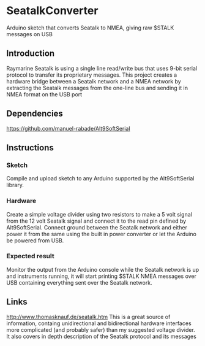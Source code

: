 # SeatalkConverter
Arduino sketch that converts Seatalk to NMEA, giving raw $STALK messages on USB

## Introduction
Raymarine Seatalk is using a single line read/write bus that uses 9-bit serial protocol to transfer its proprietary messages. This project creates a hardware bridge between a Seatalk network and a NMEA network by extracting the Seatalk messages from the one-line bus and sending it in NMEA format on the USB port

## Dependencies
https://github.com/manuel-rabade/Alt9SoftSerial

## Instructions
### Sketch
Compile and upload sketch to any Arduino supported by the Alt9SoftSerial library. 

### Hardware
Create a simple voltage divider using two resistors to make a 5 volt signal from the 12 volt Seatalk signal and connect it to the read pin defined by Alt9SoftSerial. Connect ground between the Seatalk network and either power it from the same using the built in power converter or let the Arduino be powered from USB.

### Expected result
Monitor the output from the Arduino console while the Seatalk network is up and instruments running, it will start printing $STALK NMEA messages over USB containing everything sent over the Seatalk network.

## Links
http://www.thomasknauf.de/seatalk.htm
This is a great source of information, containg unidirectional and bidirectional hardware interfaces more complicated (and probably safer) than my suggested voltage divider. It also covers in depth description of the Seatalk protocol and its messages
